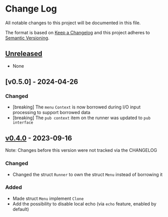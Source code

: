 # Change Log

All notable changes to this project will be documented in this file.

The format is based on [Keep a Changelog](http://keepachangelog.com/)
and this project adheres to [Semantic Versioning](http://semver.org/).

## [Unreleased](https://github.com/rust-embedded-community/menu/compare/v0.4.0...master)

* None

## [v0.5.0] - 2024-04-26

### Changed

* [breaking] The `menu` `Context` is now borrowed during I/O input processing to support borrowed data
* [breaking] The `pub context` item on the runner was updated to `pub interface`

## [v0.4.0] - 2023-09-16

Note: Changes before this version were not tracked via the CHANGELOG

### Changed

* Changed the struct `Runner` to own the struct `Menu` instead of borrowing it

### Added

* Made struct `Menu` implement `Clone`
* Add the possibility to disable local echo (via `echo` feature, enabled by default)

[v0.4.0]: https://github.com/rust-embedded-community/menu/releases/tag/v0.4.0
